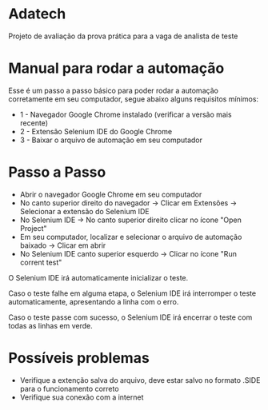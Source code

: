 # Adatech
Projeto de avaliação da prova prática para a vaga de analista de teste

# Manual para rodar a automação
Esse é um passo a passo básico para poder rodar a automação corretamente em seu computador, segue abaixo alguns requisitos mínimos:
- 1 - Navegador Google Chrome instalado (verificar a versão mais recente)
- 2 - Extensão Selenium IDE do Google Chrome
- 3 - Baixar o arquivo de automação em seu computador
# Passo a Passo
- Abrir o navegador Google Chrome em seu computador
- No canto superior direito do navegador -> Clicar em Extensões -> Selecionar a extensão do Selenium IDE
- No Selenium IDE -> No canto superior direito clicar no ícone "Open Project"
- Em seu computador, localizar e selecionar o arquivo de automação baixado -> Clicar em abrir
- No Selenium IDE canto superior esquerdo -> Clicar no ícone "Run corrent test"

O Selenium IDE irá automaticamente inicializar o teste.

Caso o teste falhe em alguma etapa, o Selenium IDE irá interromper o teste automaticamente, apresentando a linha com o erro.

Caso o teste passe com sucesso, o Selenium IDE irá encerrar o teste com todas as linhas em verde.

# Possíveis problemas

- Verifique a extenção salva do arquivo, deve estar salvo no formato .SIDE para o funcionamento correto
- Verifique sua conexão com a internet

